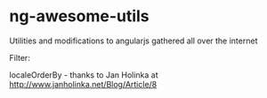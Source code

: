# ng-awesome-utils
Utilities and modifications to angularjs gathered all over the internet

Filter:

localeOrderBy - thanks to Jan Holinka at http://www.janholinka.net/Blog/Article/8
<tr data-ng-repeat="contact in contactList | localeOrderBy:'FirstName'">
